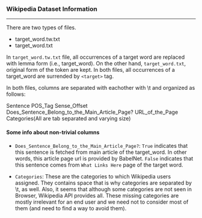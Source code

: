 ### Wikipedia Dataset Information 
------

There are two types of files.

- target_word.tw.txt
- target_word.txt

In `target_word.tw.txt` file, all occurrences of a target word are replaced with lemma form (i.e., target_word). On the other hand, `target_word.txt`, original form of the token are kept. In both files, all occurrences of a target_word are surrended by `<target>` tag.

In both files, columns are separated with eachother with \t and organized as follows:


Sentence POS_Tag Sense_Offset Does_Sentence_Belong_to_the_Main_Article_Page? URL_of_the_Page Categories(All are tab separated and varying size)

#### Some info about non-trivial columns

- `Does_Sentence_Belong_to_the_Main_Article_Page?`: `True` indicates that this sentence is fetched from main article of the target_word. In other words, this article page url is provided by BabelNet. `False` indicates that this sentence comes from `What Links Here` page of the target word.

- `Categories`: These are the categories to which Wikipedia users assigned. They contains space that is why categories are separated by \t, as well. Also, it seems that although some categories are not seen in Browser, Wikipedia API provides all. These missing categories are mostly irrelevant for an end user and we need not to consider most of them (and need to find a way to avoid them).
